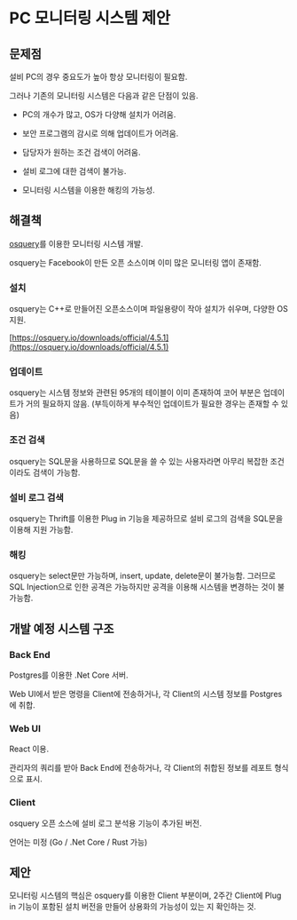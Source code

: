 # PC 모니터링 시스템 제안

## 문제점

설비 PC의 경우 중요도가 높아 항상 모니터링이 필요함.

그러나 기존의 모니터링 시스템은 다음과 같은 단점이 있음.

- PC의 개수가 많고, OS가 다양해 설치가 어려움.

- 보안 프로그램의 감시로 의해 업데이트가 어려움.

- 담당자가 원하는 조건 검색이 어려움.

- 설비 로그에 대한 검색이 불가능.

- 모니터링 시스템을 이용한 해킹의 가능성.

## 해결책

[osquery](https://osquery.io/)를 이용한 모니터링 시스템 개발.

osquery는 Facebook이 만든 오픈 소스이며 이미 많은 모니터링 앱이 존재함.

### 설치

osquery는 C++로 만들어진 오픈소스이며 파일용량이 작아 설치가 쉬우며, 다양한 OS 지원.

[https://osquery.io/downloads/official/4.5.1](https://osquery.io/downloads/official/4.5.1)

### 업데이트

osquery는 시스템 정보와 관련된 95개의 테이블이 이미 존재하여 코어 부분은 업데이트가 거의 필요하지 않음. (부득이하게 부수적인 업데이트가 필요한 경우는 존재할 수 있음)

### 조건 검색

osquery는 SQL문을 사용하므로 SQL문을 쓸 수 있는 사용자라면 아무리 복잡한 조건이라도 검색이 가능함.

### 설비 로그 검색

osquery는 Thrift를 이용한 Plug in 기능을 제공하므로 설비 로그의 검색을 SQL문을 이용해 지원 가능함.

### 해킹

osquery는 select문만 가능하며, insert, update, delete문이 불가능함. 그러므로 SQL Injection으로 인한 공격은 가능하지만 공격을 이용해 시스템을 변경하는 것이 불가능함.

## 개발 예정 시스템 구조

### Back End

Postgres를 이용한 .Net Core 서버.

Web UI에서 받은 명령을 Client에 전송하거나, 각 Client의 시스템 정보를 Postgres에 취합.

### Web UI

React 이용.

관리자의 쿼리를 받아 Back End에 전송하거나, 각 Client의 취합된 정보를 레포트 형식으로 표시.

### Client

osquery 오픈 소스에 설비 로그 분석용 기능이 추가된 버전.

언어는 미정 (Go / .Net Core / Rust 가능)

## 제안

모니터링 시스템의 핵심은 osquery를 이용한 Client 부분이며, 2주간 Client에 Plug in 기능이 포함된 설치 버전을 만들어 상용화의 가능성이 있는 지 확인하는 것.
